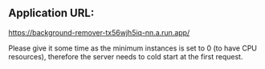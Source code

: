## Application URL:
https://background-remover-tx56wjh5iq-nn.a.run.app/

Please give it some time as the minimum instances is set to 0 (to have CPU resources), therefore the server needs to cold start at the first request.
